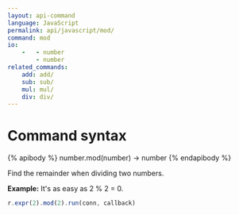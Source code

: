 ```yaml
---
layout: api-command
language: JavaScript
permalink: api/javascript/mod/
command: mod
io:
    -   - number
        - number
related_commands:
    add: add/
    sub: sub/
    mul: mul/
    div: div/
---
```


# Command syntax #

{% apibody %}
number.mod(number) &rarr; number
{% endapibody %}

Find the remainder when dividing two numbers.

__Example:__ It's as easy as 2 % 2 = 0.

```js
r.expr(2).mod(2).run(conn, callback)
```

